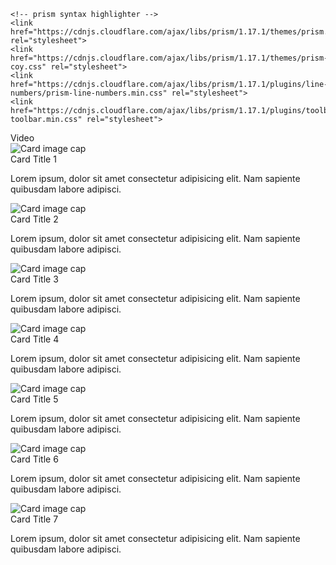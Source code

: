 ---
---

<html class="theme-blue" lang="en">
<head>
	<meta charset="UTF-8">
	<title>Slick Slider - Image Slider Five Wide Video</title>
	<meta content="width=device-width, initial-scale=1" name="viewport">
	<link href="https://www.cdc.gov/TemplatePackage/4.0/assets/vendor/css/bootstrap.css" rel="stylesheet">
	<link href="https://www.cdc.gov/TemplatePackage/4.0/assets/css/app.min.css" rel="stylesheet">
	<link href="slider.html.css" rel="stylesheet">

	<!-- prism syntax highlighter -->
	<link href="https://cdnjs.cloudflare.com/ajax/libs/prism/1.17.1/themes/prism.min.css" rel="stylesheet">
	<link href="https://cdnjs.cloudflare.com/ajax/libs/prism/1.17.1/themes/prism-coy.css" rel="stylesheet">
	<link href="https://cdnjs.cloudflare.com/ajax/libs/prism/1.17.1/plugins/line-numbers/prism-line-numbers.min.css" rel="stylesheet">
	<link href="https://cdnjs.cloudflare.com/ajax/libs/prism/1.17.1/plugins/toolbar/prism-toolbar.min.css" rel="stylesheet">
</head>
<body translate="no">
	<div class="container d-flex flex-wrap body-wrapper">
		<main aria-label="Main Content Area" class="col-12 order-lg-2" role="main">
			<div class="container">
				<div class="row">
					<div class="col-lg-12">
						<span class="h3">Video</span>					
						<div class="cdc-card-slider">
							<div class="card">
								<img alt="Card image cap" class="card-img-top" src="http://i.ytimg.com/vi/iux7NZ56Ei4/mqdefault.jpg"
									 data-video-id="iux7NZ56Ei4"
									 data-transcript-url="#"
									 data-audio-url="#"
									 data-lowres-url="#">
								<div class="card-body">
									<div class="card-title h4 text-left">
										Card Title 1
									</div>
									<p>
										Lorem ipsum, dolor sit amet consectetur adipisicing elit. Nam sapiente quibusdam labore adipisci.
									</p>
								</div>
							</div>						
							<div class="card">
								<img alt="Card image cap" class="card-img-top" src="http://i.ytimg.com/vi/0Z3F5gV5Mqg/mqdefault.jpg"
									data-video-id="0Z3F5gV5Mqg"
									 data-transcript-url="#"
									 data-audio-url="#"
									 data-lowres-url="#">
								<div class="card-body">
									<div class="card-title h4 text-left">
										Card Title 2
									</div>
									<p>
										Lorem ipsum, dolor sit amet consectetur adipisicing elit. Nam sapiente quibusdam labore adipisci.
									</p>
								</div>
							</div>					
							<div class="card">
								<img alt="Card image cap" class="card-img-top" src="http://i.ytimg.com/vi/KyI8i1-cN8s/mqdefault.jpg"
									data-video-id="KyI8i1-cN8s"
									 data-transcript-url="#"
									 data-audio-url="#"
									 data-lowres-url="#">
								<div class="card-body">
									<div class="card-title h4 text-left">
										Card Title 3
									</div>
									<p>
										Lorem ipsum, dolor sit amet consectetur adipisicing elit. Nam sapiente quibusdam labore adipisci.
									</p>
								</div>
							</div>				
							<div class="card">
								<img alt="Card image cap" class="card-img-top" src="http://i.ytimg.com/vi/1ntfXLb5eFk/mqdefault.jpg"
									data-video-id="1ntfXLb5eFk"
									 data-transcript-url="#"
									 data-audio-url="#"
									 data-lowres-url="#">								 
								<div class="card-body">
									<div class="card-title h4 text-left">
										Card Title 4
									</div>
									<p>
										Lorem ipsum, dolor sit amet consectetur adipisicing elit. Nam sapiente quibusdam labore adipisci.
									</p>
								</div>
							</div>					
							<div class="card">
								<img alt="Card image cap" class="card-img-top" src="http://i.ytimg.com/vi/7Tx4PXDW35g/mqdefault.jpg"
									data-video-id="7Tx4PXDW35g"
									 data-transcript-url="#"
									 data-audio-url="#"
									 data-lowres-url="#">								 
								<div class="card-body">
									<div class="card-title h4 text-left">
										Card Title 5
									</div>
									<p>
										Lorem ipsum, dolor sit amet consectetur adipisicing elit. Nam sapiente quibusdam labore adipisci.
									</p>
								</div>
							</div>
							<div class="card">
								<img alt="Card image cap" class="card-img-top" src="http://i.ytimg.com/vi/K0wlPVPdywI/mqdefault.jpg"
									data-video-id="K0wlPVPdywI"
									 data-transcript-url="#"
									 data-audio-url="#"
									 data-lowres-url="#">								 
								<div class="card-body">
									<div class="card-title h4 text-left">
										Card Title 6
									</div>
									<p>
										Lorem ipsum, dolor sit amet consectetur adipisicing elit. Nam sapiente quibusdam labore adipisci.
									</p>
								</div>							
							</div>
							<div class="card">
								<img alt="Card image cap" class="card-img-top" src="http://i.ytimg.com/vi/RTf-KalZw6Y/mqdefault.jpg"
									data-video-id="RTf-KalZw6Y"
									 data-transcript-url="#"
									 data-audio-url="#"
									 data-lowres-url="#">									 
								<div class="card-body">
									<div class="card-title h4 text-left">
										Card Title 7
									</div>
									<p>
										Lorem ipsum, dolor sit amet consectetur adipisicing elit. Nam sapiente quibusdam labore adipisci.
									</p>
								</div>						
							</div>
						</div>
					</div>
				</div>
			</div>
		</main>
	</div>

<script src="https://www.cdc.gov/TemplatePackage/4.0/assets/vendor/js/jquery.min.js"></script> 
<script src="https://www.cdc.gov/TemplatePackage/4.0/assets/vendor/js/bootstrap.bundle.min.js"></script> 
<script src="https://www.cdc.gov/TemplatePackage/4.0/assets/js/app.min.js"></script>
<script src="slider.js"></script> 
<script id="prism-source">
$( function() {
	slickInit( '.cdc-card-slider', {
		'sliderType': 'modal',
		'bodyClass': '',        
		'ariaLabel': '',
		'ariaLabelTarget': 'sliderLabel',
		'responsive': [ 
			{ 'breakpoint': 1200, 'settings': { 'slidesToShow': 5, 'slidesToScroll': 1 } },         
			{ 'breakpoint': 992, 'settings': { 'slidesToShow': 5, 'slidesToScroll': 1 } },
			{ 'breakpoint': 768, 'settings': { 'slidesToShow': 1, 'slidesToScroll': 1 } },          
			{ 'breakpoint': 576, 'settings': { 'slidesToShow': 1, 'slidesToScroll': 1 } },
			{ 'breakpoint': 0, 'settings': { 'slidesToShow': 1, 'slidesToScroll': 1, 'centerPadding': '20px' } }
		]
	} );
} );
</script>

<!-- prism syntax highlighter -->
<script src="https://cdnjs.cloudflare.com/ajax/libs/prism/1.17.1/prism.min.js"></script>
<script src="https://cdnjs.cloudflare.com/ajax/libs/prism/1.17.1/plugins/autoloader/prism-autoloader.min.js"></script>
<script src="https://cdnjs.cloudflare.com/ajax/libs/prism/1.17.1/plugins/line-numbers/prism-line-numbers.min.js"></script>
<script src="https://cdnjs.cloudflare.com/ajax/libs/prism/1.17.1/plugins/copy-to-clipboard/prism-copy-to-clipboard.min.js"></script>
<script src="https://cdnjs.cloudflare.com/ajax/libs/prism/1.17.1/plugins/toolbar/prism-toolbar.min.js"></script>

<script>
	var target = document.getElementById( 'script-output' ),
		source = document.getElementById( 'prism-source' );

	if( null !== target && null !== source ) {
		var	code = document.createElement( 'code' );

		code.className = 'language-javascript line-numbers';
		code.innerHTML = source.innerHTML.trim();

		Prism.highlightElement( code );
		target.appendChild( code );
	}
</script>
</body>
</html>